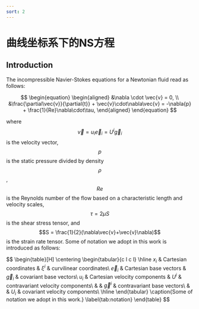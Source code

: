 ```yaml
---
sort: 2
---
```

# 曲线坐标系下的NS方程

## Introduction
The incompressible Navier-Stokes equations for a Newtonian fluid read as follows:

$$
\begin{equation}
\begin{aligned}
    &\nabla \cdot \vec{v} = 0, \\
    &\frac{\partial\vec{v}}{\partial{t}} + \vec{v}\cdot\nabla\vec{v} = -\nabla{p} + \frac{1}{Re}\nabla\cdot\tau,
\end{aligned}
\end{equation}
$$

where $$\vec{v} = {u_i} \vec{e}_i = {U^i} \vec{g}_i$$ is the velocity vector, $$p$$ is the static pressure divided by density $$\rho$$, $$Re$$ is the Reynolds number of the flow based on a characteristic length and velocity scales, $$\tau = 2 \mu S$$ is the shear stress tensor, and $$S = \frac{1}{2}(\nabla\vec{v}+\vec{v}\nabla)$$ is the strain rate tensor. Some of notation we adopt in this work is introduced as follows:

$$
\begin{table}[H]
\centering
\begin{tabular}{c l c l}
    \hline
    $x_i$ & Cartesian coordinates & $\xi^i$ & curvilinear coordinates\\
    $\vec{e}_i$ & Cartesian base vectors & $\vec{g}_i$ & covariant base vectors\\
    $u_i$ & Cartesian velocity components & $U^i$ & contravariant velocity components\\
          &     & $\vec{g}^i$ & contravariant base vectors\\
          &     & $U_i$ & covariant velocity components\\
    \hline
\end{tabular}
\caption{Some of notation we adopt in this work.}
\label{tab:notation}
\end{table}
$$

